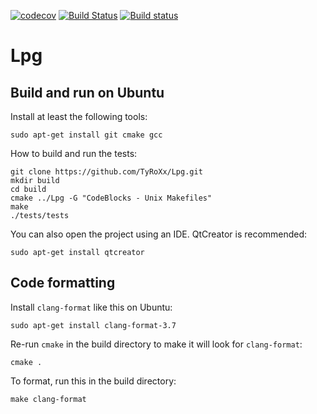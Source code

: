 [![codecov](https://codecov.io/gh/TyRoXx/Lpg/branch/master/graph/badge.svg)](https://codecov.io/gh/TyRoXx/Lpg)
[![Build Status](https://travis-ci.org/TyRoXx/Lpg.svg?branch=master)](https://travis-ci.org/TyRoXx/Lpg)
[![Build status](https://ci.appveyor.com/api/projects/status/lq9sc1am1xn5fvgg/branch/master?svg=true)](https://ci.appveyor.com/project/TyRoXx/lpg/branch/master)

# Lpg

## Build and run on Ubuntu
Install at least the following tools:

    sudo apt-get install git cmake gcc

How to build and run the tests:

    git clone https://github.com/TyRoXx/Lpg.git
    mkdir build
    cd build
    cmake ../Lpg -G "CodeBlocks - Unix Makefiles"
    make
    ./tests/tests

You can also open the project using an IDE. QtCreator is recommended:

    sudo apt-get install qtcreator

## Code formatting
Install `clang-format` like this on Ubuntu:

    sudo apt-get install clang-format-3.7

Re-run `cmake` in the build directory to make it will look for `clang-format`:

    cmake .

To format, run this in the build directory:

    make clang-format
